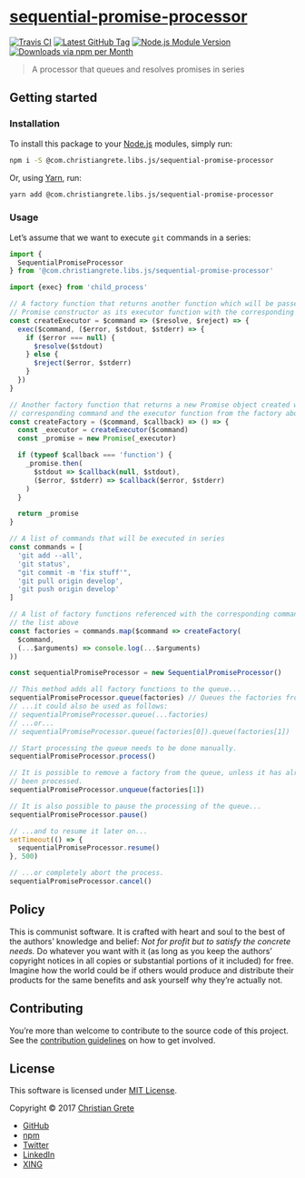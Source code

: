 # [sequential-promise-processor][github-url]

[![Travis CI][shield-travis-ci]][travis-ci-url]
[![Latest GitHub Tag][shield-github-tag]][github-tags-url]
[![Node.js Module Version][shield-npm-version]][npm-url]
[![Downloads via npm per Month][shield-npm-downloads]][npm-url]

> A processor that queues and resolves promises in series

## Getting started

### Installation

To install this package to your [Node.js](https://nodejs.org) modules, simply run:
```sh
npm i -S @com.christiangrete.libs.js/sequential-promise-processor
```
Or, using [Yarn](https://yarnpkg.com), run:
```sh
yarn add @com.christiangrete.libs.js/sequential-promise-processor
```

### Usage

Let’s assume that we want to execute `git` commands in a series:
```js
import {
  SequentialPromiseProcessor
} from '@com.christiangrete.libs.js/sequential-promise-processor'

import {exec} from 'child_process'

// A factory function that returns another function which will be passed to the
// Promise constructor as its executor function with the corresponding command
const createExecutor = $command => ($resolve, $reject) => {
  exec($command, ($error, $stdout, $stderr) => {
    if ($error === null) {
      $resolve($stdout)
    } else {
      $reject($error, $stderr)
    }
  })
}

// Another factory function that returns a new Promise object created with the
// corresponding command and the executor function from the factory above
const createFactory = ($command, $callback) => () => {
  const _executor = createExecutor($command)
  const _promise = new Promise(_executor)

  if (typeof $callback === 'function') {
    _promise.then(
      $stdout => $callback(null, $stdout),
      ($error, $stderr) => $callback($error, $stderr)
    )
  }

  return _promise
}

// A list of commands that will be executed in series
const commands = [
  'git add --all',
  'git status',
  "git commit -m 'fix stuff'",
  'git pull origin develop',
  'git push origin develop'
]

// A list of factory functions referenced with the corresponding command from
// the list above
const factories = commands.map($command => createFactory(
  $command,
  (...$arguments) => console.log(...$arguments)
))

const sequentialPromiseProcessor = new SequentialPromiseProcessor()

// This method adds all factory functions to the queue...
sequentialPromiseProcessor.queue(factories) // Queues the factories from above
// ...it could also be used as follows:
// sequentialPromiseProcessor.queue(...factories)
// ...or...
// sequentialPromiseProcessor.queue(factories[0]).queue(factories[1])

// Start processing the queue needs to be done manually.
sequentialPromiseProcessor.process()

// It is possible to remove a factory from the queue, unless it has already
// been processed.
sequentialPromiseProcessor.unqueue(factories[1])

// It is also possible to pause the processing of the queue...
sequentialPromiseProcessor.pause()

// ...and to resume it later on...
setTimeout(() => {
  sequentialPromiseProcessor.resume()
}, 500)

// ...or completely abort the process.
sequentialPromiseProcessor.cancel()
```

## Policy

This is communist software. It is crafted with heart and soul to the best of the authors’ knowledge and belief: _Not for profit but to satisfy the concrete needs._ Do whatever you want with it (as long as you keep the authors’ copyright notices in all copies or substantial portions of it included) for free. Imagine how the world could be if others would produce and distribute their products for the same benefits and ask yourself why they’re actually not.

## Contributing

You’re more than welcome to contribute to the source code of this project. See the [contribution guidelines](CONTRIBUTING.md) on how to get involved.

## License

This software is licensed under [MIT License](LICENSE.md).

Copyright © 2017 [Christian Grete](https://christiangrete.com)
- [GitHub](https://github.com/ChristianGrete)
- [npm](https://www.npmjs.com/~christiangrete)
- [Twitter](https://twitter.com/ChristianGrete)
- [LinkedIn](https://www.linkedin.com/in/ChristianGrete)
- [XING](https://www.xing.com/profile/Christian_Grete2)

[github-tags-url]: https://github.com/ChristianGrete/sequential-promise-processor/tags
[github-url]: https://github.com/ChristianGrete/sequential-promise-processor
[npm-url]: https://www.npmjs.com/package/@com.christiangrete.libs.js/sequential-promise-processor
[shield-github-tag]: https://img.shields.io/github/tag/ChristianGrete/sequential-promise-processor.svg
[shield-npm-downloads]: https://img.shields.io/npm/dm/@com.christiangrete.libs.js/sequential-promise-processor.svg
[shield-npm-version]: https://img.shields.io/npm/v/@com.christiangrete.libs.js/sequential-promise-processor.svg
[shield-travis-ci]: https://img.shields.io/travis/ChristianGrete/sequential-promise-processor.svg
[travis-ci-url]: https://travis-ci.org/ChristianGrete/sequential-promise-processor
